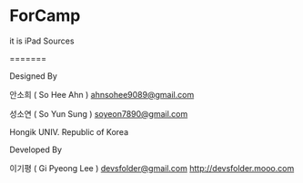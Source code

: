 ForCamp
=======

it is iPad Sources 

=======

Designed By

안소희  ( So Hee Ahn )
ahnsohee9089@gmail.com

성소연 ( So Yun Sung )
soyeon7890@gmail.com


Hongik UNIV. Republic of Korea


Developed By

이기평 ( Gi Pyeong Lee )
devsfolder@gmail.com
http://devsfolder.mooo.com
